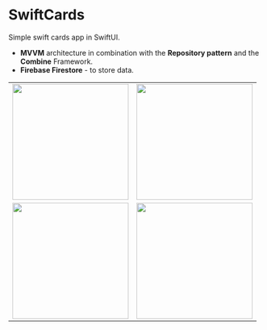 # SwiftCards

Simple swift cards app in SwiftUI.
* **MVVM** architecture in combination with the **Repository pattern** and the **Combine** Framework.
* **Firebase Firestore** - to store data.

<table border=0>
    <tr>
        <td>
           <img src=https://github.com/sageibra/SwiftCards/blob/main/screenshots/1.png width=230 align=center>
        </td>
        <td>
          <img src=https://github.com/sageibra/SwiftCards/blob/main/screenshots/2.png width=230 align=center>
        </td>
      </tr>
      <tr>
      <td>
          <img src=https://github.com/sageibra/SwiftCards/blob/main/screenshots/3.png width=230 align=center>
        </td>
      <td>
          <img src=https://github.com/sageibra/SwiftCards/blob/main/screenshots/4.png width=230 align=center>
        </td>
    </tr>
</table>
